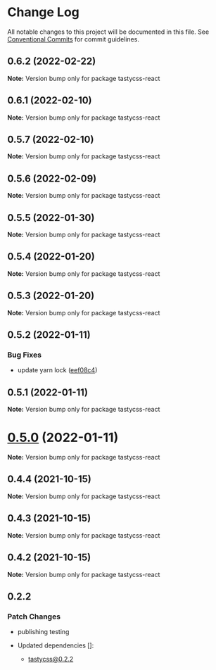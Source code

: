 # Change Log

All notable changes to this project will be documented in this file.
See [Conventional Commits](https://conventionalcommits.org) for commit guidelines.

## 0.6.2 (2022-02-22)

**Note:** Version bump only for package tastycss-react





## 0.6.1 (2022-02-10)

**Note:** Version bump only for package tastycss-react





## 0.5.7 (2022-02-10)

**Note:** Version bump only for package tastycss-react





## 0.5.6 (2022-02-09)

**Note:** Version bump only for package tastycss-react





## 0.5.5 (2022-01-30)

**Note:** Version bump only for package tastycss-react





## 0.5.4 (2022-01-20)

**Note:** Version bump only for package tastycss-react





## 0.5.3 (2022-01-20)

**Note:** Version bump only for package tastycss-react





## 0.5.2 (2022-01-11)


### Bug Fixes

* update yarn lock ([eef08c4](https://github.com/numldesign/tatsy/commit/eef08c497e09376966846079465459fc9efa6603))





## 0.5.1 (2022-01-11)

**Note:** Version bump only for package tastycss-react





# [0.5.0](https://github.com/numldesign/tatsy/compare/v0.4.4...v0.5.0) (2022-01-11)

**Note:** Version bump only for package tastycss-react





## 0.4.4 (2021-10-15)

**Note:** Version bump only for package tastycss-react





## 0.4.3 (2021-10-15)

**Note:** Version bump only for package tastycss-react





## 0.4.2 (2021-10-15)

**Note:** Version bump only for package tastycss-react





## 0.2.2

### Patch Changes

- publishing testing

- Updated dependencies []:
  - tastycss@0.2.2
